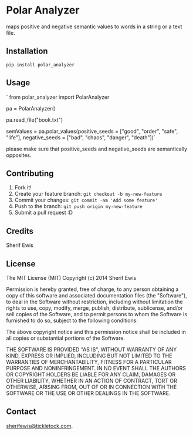 # Polar Analyzer

maps positive and negative semantic values to words in a string or a text file.

## Installation

`pip install polar_analyzer`

## Usage

`
from polar_analyzer import PolarAnalyzer

pa = PolarAnalyzer()

pa.read_file("book.txt")

semValues = pa.polar_values(positive_seeds = ["good", "order", "safe", "life"], negative_seeds = ["bad", "chaos", "danger", "death"])`

please make sure that positive_seeds and negative_seeds are semantically opposites.

## Contributing

1. Fork it!
2. Create your feature branch: `git checkout -b my-new-feature`
3. Commit your changes: `git commit -am 'Add some feature'`
4. Push to the branch: `git push origin my-new-feature`
5. Submit a pull request :D

## Credits

Sherif Ewis

## License

The MIT License (MIT)
Copyright (c) 2014 Sherif Ewis

Permission is hereby granted, free of charge, to any person obtaining a copy of this software and associated documentation files (the "Software"), to deal in the Software without restriction, including without limitation the rights to use, copy, modify, merge, publish, distribute, sublicense, and/or sell copies of the Software, and to permit persons to whom the Software is furnished to do so, subject to the following conditions:

The above copyright notice and this permission notice shall be included in all copies or substantial portions of the Software.

THE SOFTWARE IS PROVIDED "AS IS", WITHOUT WARRANTY OF ANY KIND, EXPRESS OR IMPLIED, INCLUDING BUT NOT LIMITED TO THE WARRANTIES OF MERCHANTABILITY, FITNESS FOR A PARTICULAR PURPOSE AND NONINFRINGEMENT. IN NO EVENT SHALL THE AUTHORS OR COPYRIGHT HOLDERS BE LIABLE FOR ANY CLAIM, DAMAGES OR OTHER LIABILITY, WHETHER IN AN ACTION OF CONTRACT, TORT OR OTHERWISE, ARISING FROM, OUT OF OR IN CONNECTION WITH THE SOFTWARE OR THE USE OR OTHER DEALINGS IN THE SOFTWARE.

## Contact

sherifewis@tickletock.com.

